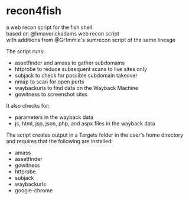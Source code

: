 # recon4fish
a web recon script for the fish shell   
based on @hmaverickadams web recon script   
with additions from @Gr1mmie's sumrecon script of the same lineage  

The script runs:
- assetfinder and amass to gather subdomains
- httprobe to reduce subsequent scans to live sites only
- subjack to check for possible subdomain takeover
- nmap to scan for open ports
- waybackurls to find data on the Wayback Machine   
- gowitness to screenshot sites

It also checks for:
- parameters in the wayback data
- js, html, jsp, json, php, and aspx files in the wayback data

The script creates output in a Targets folder in the user's home directory and requires that the following are installed:
- amass
- assetfinder
- gowitness
- httprobe
- subjack
- waybackurls
- google-chrome
